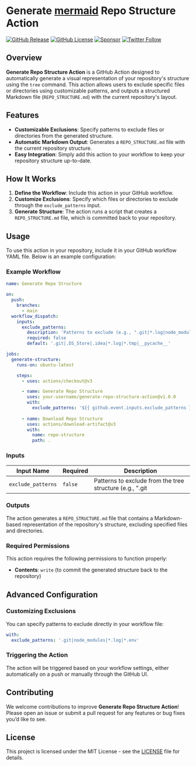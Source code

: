 # Generate [mermaid](https://github.com/mermaid-js/mermaid) Repo Structure Action

[![GitHub Release](https://img.shields.io/github/v/release/PGSch/graph-git-repo?logo=github)](https://github.com/PGSch/graph-git-repo/releases)
[![GitHub License](https://img.shields.io/github/license/PGSch/graph-git-repo)](https://github.com/PGSch/graph-git-repo/blob/main/LICENSE)
[![Sponsor](https://img.shields.io/badge/sponsor-♥-f06292)](https://github.com/sponsors/PGSch)
[![Twitter Follow](https://img.shields.io/twitter/follow/pgschdev?style=social)](https://twitter.com/intent/follow?screen_name=pgschdev)

## Overview

**Generate Repo Structure Action** is a GitHub Action designed to automatically generate a visual representation of your repository's structure using the `tree` command. This action allows users to exclude specific files or directories using customizable patterns, and outputs a structured Markdown file (`REPO_STRUCTURE.md`) with the current repository's layout.

## Features

- **Customizable Exclusions**: Specify patterns to exclude files or directories from the generated structure.
- **Automatic Markdown Output**: Generates a `REPO_STRUCTURE.md` file with the current repository structure.
- **Easy Integration**: Simply add this action to your workflow to keep your repository structure up-to-date.

## How It Works

1. **Define the Workflow**: Include this action in your GitHub workflow.
2. **Customize Exclusions**: Specify which files or directories to exclude through the `exclude_patterns` input.
3. **Generate Structure**: The action runs a script that creates a `REPO_STRUCTURE.md` file, which is committed back to your repository.

## Usage

To use this action in your repository, include it in your GitHub workflow YAML file. Below is an example configuration:

### Example Workflow

```yaml
name: Generate Repo Structure

on:
  push:
    branches:
      - main
  workflow_dispatch:
    inputs:
      exclude_patterns:
        description: 'Patterns to exclude (e.g., ".git|*.log|node_modules")'
        required: false
        default: '.git|.DS_Store|.idea|*.log|*.tmp|__pycache__'

jobs:
  generate-structure:
    runs-on: ubuntu-latest

    steps:
      - uses: actions/checkout@v3

      - name: Generate Repo Structure
        uses: your-username/generate-repo-structure-action@v1.0.0
        with:
          exclude_patterns: '${{ github.event.inputs.exclude_patterns }}'
      
      - name: Download Repo Structure
        uses: actions/download-artifact@v3
        with:
          name: repo-structure
          path: .
```

### Inputs

| Input Name         | Required | Description                                                                                              |
|--------------------|----------|----------------------------------------------------------------------------------------------------------|
| `exclude_patterns` | `false`  | Patterns to exclude from the tree structure (e.g., ".git|*.log|node_modules"). Default is provided.       |

### Outputs

The action generates a `REPO_STRUCTURE.md` file that contains a Markdown-based representation of the repository's structure, excluding specified files and directories.

### Required Permissions

This action requires the following permissions to function properly:

- **Contents**: `write` (to commit the generated structure back to the repository)

## Advanced Configuration

### Customizing Exclusions

You can specify patterns to exclude directly in your workflow file:

```yaml
with:
  exclude_patterns: '.git|node_modules|*.log|*.env'
```

### Triggering the Action

The action will be triggered based on your workflow settings, either automatically on a push or manually through the GitHub UI.

## Contributing

We welcome contributions to improve **Generate Repo Structure Action**! Please open an issue or submit a pull request for any features or bug fixes you’d like to see.

## License

This project is licensed under the MIT License - see the [LICENSE](LICENSE) file for details.
